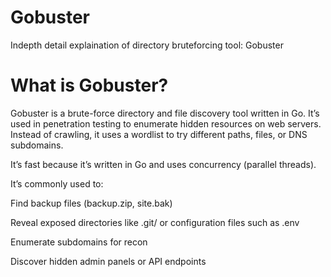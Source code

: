 # Gobuster
Indepth detail explaination of directory bruteforcing tool: Gobuster
# What is Gobuster?

Gobuster is a brute-force directory and file discovery tool written in Go. It’s used in penetration testing to enumerate hidden resources on web servers. Instead of crawling, it uses a wordlist to try different paths, files, or DNS subdomains.

It’s fast because it’s written in Go and uses concurrency (parallel threads).

It’s commonly used to:

Find backup files (backup.zip, site.bak)

Reveal exposed directories like .git/ or configuration files such as .env

Enumerate subdomains for recon

Discover hidden admin panels or API endpoints
